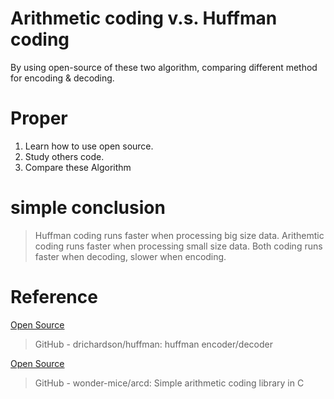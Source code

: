 # Arithmetic coding v.s. Huffman coding

By using open-source of these two algorithm, comparing different method for encoding & decoding.

# Proper

1. Learn how to use open source.
2. Study others code.
3. Compare these Algorithm

# simple conclusion

> Huffman coding runs faster when processing big size data.
> Arithemtic coding runs faster when processing small size data.
> Both coding runs faster when decoding, slower when encoding. 

# Reference

[Open Source](https://github.com/drichardson/huffman.git)

> GitHub - drichardson/huffman: huffman encoder/decoder

[Open Source](https://github.com/wonder-mice/arcd.git)

> GitHub - wonder-mice/arcd: Simple arithmetic coding library in C

